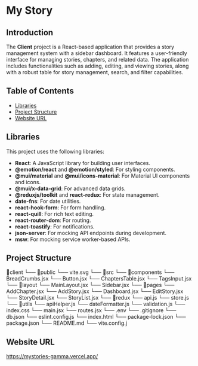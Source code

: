 # My Story

## Introduction

The **Client** project is a React-based application that provides a story management system with a sidebar dashboard. It features a user-friendly interface for managing stories, chapters, and related data. The application includes functionalities such as adding, editing, and viewing stories, along with a robust table for story management, search, and filter capabilities.

## Table of Contents

- [Libraries](#libraries)
- [Project Structure](#project-structure)
- [Website URL](#website-url)

## Libraries

This project uses the following libraries:

- **React**: A JavaScript library for building user interfaces.
- **@emotion/react** and **@emotion/styled**: For styling components.
- **@mui/material** and **@mui/icons-material**: For Material UI components and icons.
- **@mui/x-data-grid**: For advanced data grids.
- **@reduxjs/toolkit** and **react-redux**: For state management.
- **date-fns**: For date utilities.
- **react-hook-form**: For form handling.
- **react-quill**: For rich text editing.
- **react-router-dom**: For routing.
- **react-toastify**: For notifications.
- **json-server**: For mocking API endpoints during development.
- **msw**: For mocking service worker-based APIs.

## Project Structure

📁client
└── 📁public
└── vite.svg
└── 📁src
└── 📁components
└── BreadCrumbs.jsx
└── Button.jsx
└── ChaptersTable.jsx
└── TagsInput.jsx
└── 📁layout
└── MainLayout.jsx
└── Sidebar.jsx
└── 📁pages
└── AddChapter.jsx
└── AddStory.jsx
└── Dashboard.jsx
└── EditStory.jsx
└── StoryDetail.jsx
└── StoryList.jsx
└── 📁redux
└── api.js
└── store.js
└── 📁utils
└── apiHelper.js
└── dateFormatter.js
└── validation.js
└── index.css
└── main.jsx
└── routes.jsx
└── .env
└── .gitignore
└── db.json
└── eslint.config.js
└── index.html
└── package-lock.json
└── package.json
└── README.md
└── vite.config.j

## Website URL
https://mystories-gamma.vercel.app/

